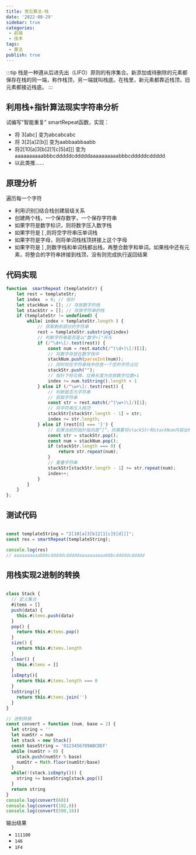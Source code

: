 ```yaml
---
title: 常见算法-栈
date: '2022-08-29'
sidebar: true
categories:
 - 前端
 - 技术
tags:
 - 算法
publish: true
---
```

:::tip
栈是一种遵从后进先出（LIFO）原则的有序集合。新添加或待删除的元素都保存在栈的同一端，称作栈顶，另一端就叫栈底。在栈里，新元素都靠近栈顶，旧元素都接近栈底。
:::

<!-- more -->
## 利用栈+指针算法现实字符串分析
试编写"智能重复" smartRepeat函数，实现：
- 将 3[abc] 变为abcabcabc
- 将 3[2[a]2[b]] 变为aabbaabbaabb
- 将2[10[a]3[b]2[1[c]5[d]]] 变为aaaaaaaaaabbbcdddddcdddddaaaaaaaaaabbbcdddddcddddd
- 以此类推......

## 原理分析
遍历每一个字符
- 利用识别[]结合栈创建层级关系
- 创建两个栈，一个保存数字，一个保存字符串
- 如果字符是数字标识，则将数字压入数字栈
- 如果字符是 [ ,则将空字符串压单词栈
- 如果字符是字母，则将单词栈栈顶拼接上这个字母
- 如果字符是 ] ,则数字栈和单词栈都出栈，再整合数字和单词。如果栈中还有元素，将整合的字符串拼接到栈顶，没有则完成执行返回结果

## 代码实现
```js
function  smartRepeat (templateStr) {
    let rest = templateStr;
    let index  = 0; // 指针
    let stackNum = []; // 存放数字的栈
    let stackStr = []; // 存放字符串的栈
    if (templateStr != undefined) {
        while( index < templateStr.length ) {
            // 获取剩余部分的字符串
            rest = templateStr.substring(index)
            // 判断字符串是否是以"数字+["开头
            if (/^\d+\[/.test(rest)) {
                const num = rest.match(/^(\d+)\[/)[1];
                // 将数字存放在数字栈中
                stackNum.push(parseInt(num));
                // 同时将在字符串栈中存放一个空的字符占位
                stackStr.push("");
                // 指针下标位移，位移长度为存放数字位数+1
                index += num.toString().length + 1
            } else if (/^\w+\]/.test(rest)) {
                // 判断是否为字符串
                // 获取字符串
                const str = rest.match(/^(\w+)\]/)[1];
                // 将字符串压入栈顶
                stackStr[stackStr.length - 1] = str;
                index += str.length;
            } else if (rest[0] === ']') {
                // 如果当前的指针指向是“]”，则需要将stackStr和stackNum内容出栈，
                const str = stackStr.pop();
                const num = stackNum.pop();
                if (stackStr.length === 0) {
                    return str.repeat(num);
                }
                // 重叠字符串
                stackStr[stackStr.length - 1] += str.repeat(num);
                index++;
            }
        }
    }
};
```
## 测试代码

```js

const templateString = "2[10[a]3[b]2[1[c]5[d]]]";
const res = smartRepeat(templateString);

console.log(res)
// aaaaaaaaaabbbcdddddcdddddaaaaaaaaaabbbcdddddcddddd

```

## 用栈实现2进制的转换
```js

class Stack {
  // 定义集合
  #items = []
  push(data) {
    this.#items.push(data)
  }
  pop() {
    return this.#items.pop()
  }
  size() {
    return this.#items.length
  }
  clear() {
    this.#items = []
  }
  isEmpty(){
    return this.#items.length === 0
  }
  toString(){
    return this.#items.join('')
  }
}

// 进制转换
const convert = function (num, base = 2) {
  let string = ''
  let numStr = num
  let stack = new Stack()
  const baseString = '0123456789ABCDEF'
  while (numStr > 0) {
    stack.push(numStr % base)
    numStr = Math.floor(numStr/base)
  }
  while(!(stack.isEmpty())) {
    string += baseString[stack.pop()]
  }
  return string
}
console.log(convert(60))
console.log(convert(102,8))
console.log(convert(500,16))
```

输出结果
- `111100`
- `146`
- `1F4`